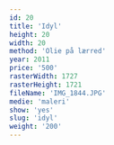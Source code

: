 ```yaml
---
id: 20
title: 'Idyl'
height: 20
width: 20
method: 'Olie på lærred'
year: 2011
price: '500'
rasterWidth: 1727
rasterHeight: 1721
fileName: 'IMG_1844.JPG'
medie: 'maleri'
show: 'yes'
slug: 'idyl'
weight: '200'
---
```

